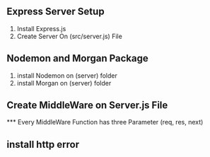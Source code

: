 ## Express Server Setup

1. Install Express.js
2. Create Server On (src/server.js) File

## Nodemon and Morgan Package

1. install Nodemon on (server) folder
2. install Morgan on (server) folder

## Create MiddleWare on Server.js File

\*\*\* Every MiddleWare Function has three Parameter (req, res, next)

## install http error
